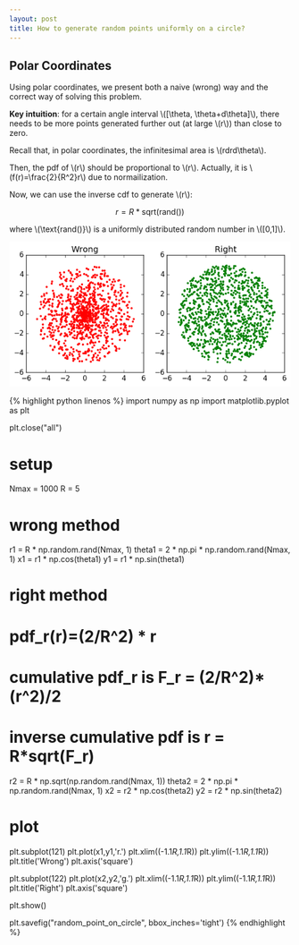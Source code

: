 ```yaml
---
layout: post
title: How to generate random points uniformly on a circle?
---
```


## Polar Coordinates

Using polar coordinates, we present both a naive (wrong) way and the correct way of solving this problem.

**Key intuition**: for a certain angle interval \\([\theta, \theta+d\theta]\\), there needs to be more points generated further out (at large \\(r\\)) than close to zero.

Recall that, in polar coordinates, the infinitesimal area is \\(rdrd\theta\\).

Then, the pdf of \\(r\\) should be proportional to \\(r\\). Actually, it is \\(f(r)=\frac{2}{R^2}r\\) due to normailization.

Now, we can use the inverse cdf to generate \\(r\\):

$$ \begin{equation}
r = R * \text{sqrt}( \text{rand()} )
\end{equation} $$

where \\(\text{rand()}\\) is a uniformly distributed random number in \\([0,1]\\).

![](/images/random_point_on_circle.png?raw=true)

{% highlight python linenos %}
  import numpy as np
  import matplotlib.pyplot as plt

  plt.close("all")

  # setup
  Nmax = 1000
  R = 5

  # wrong method
  r1 = R * np.random.rand(Nmax, 1)
  theta1 = 2 * np.pi * np.random.rand(Nmax, 1)
  x1 = r1 * np.cos(theta1)
  y1 = r1 * np.sin(theta1)

  # right method
  # pdf_r(r)=(2/R^2) * r
  # cumulative pdf_r is F_r = (2/R^2)* (r^2)/2
  # inverse cumulative pdf is r = R*sqrt(F_r)
  r2 = R * np.sqrt(np.random.rand(Nmax, 1))
  theta2 = 2 * np.pi * np.random.rand(Nmax, 1)
  x2 = r2 * np.cos(theta2)
  y2 = r2 * np.sin(theta2)

  # plot
  plt.subplot(121)
  plt.plot(x1,y1,'r.')
  plt.xlim((-1.1*R,1.1*R))
  plt.ylim((-1.1*R,1.1*R))
  plt.title('Wrong')
  plt.axis('square')

  plt.subplot(122)
  plt.plot(x2,y2,'g.')
  plt.xlim((-1.1*R,1.1*R))
  plt.ylim((-1.1*R,1.1*R))
  plt.title('Right')
  plt.axis('square')

  plt.show()

  plt.savefig("random_point_on_circle", bbox_inches='tight')
{% endhighlight %}
